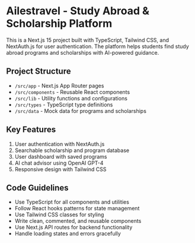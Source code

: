 # Ailestravel - Study Abroad & Scholarship Platform

<!-- Use this file to provide workspace-specific custom instructions to Copilot. For more details, visit https://code.visualstudio.com/docs/copilot/copilot-customization#_use-a-githubcopilotinstructionsmd-file -->

This is a Next.js 15 project built with TypeScript, Tailwind CSS, and NextAuth.js for user authentication. The platform helps students find study abroad programs and scholarships with AI-powered guidance.

## Project Structure
- `/src/app` - Next.js App Router pages
- `/src/components` - Reusable React components
- `/src/lib` - Utility functions and configurations
- `/src/types` - TypeScript type definitions
- `/src/data` - Mock data for programs and scholarships

## Key Features
1. User authentication with NextAuth.js
2. Searchable scholarship and program database
3. User dashboard with saved programs
4. AI chat advisor using OpenAI GPT-4
5. Responsive design with Tailwind CSS

## Code Guidelines
- Use TypeScript for all components and utilities
- Follow React hooks patterns for state management
- Use Tailwind CSS classes for styling
- Write clean, commented, and reusable components
- Use Next.js API routes for backend functionality
- Handle loading states and errors gracefully
